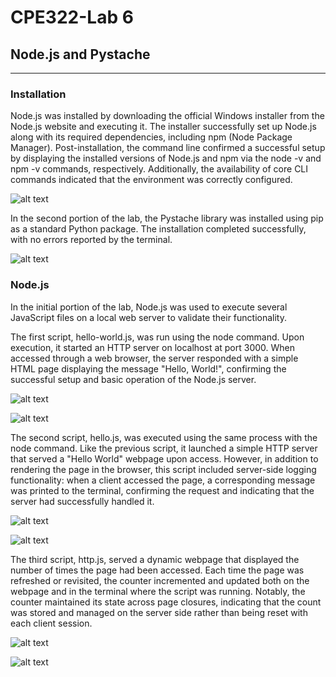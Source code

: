 # CPE322-Lab 6
## Node.js and Pystache

---

### Installation 
Node.js was installed by downloading the official Windows installer from the Node.js website and executing it. The installer successfully set up Node.js along with its required dependencies, including npm (Node Package Manager). Post-installation, the command line confirmed a successful setup by displaying the installed versions of Node.js and npm via the node -v and npm -v commands, respectively. Additionally, the availability of core CLI commands indicated that the environment was correctly configured.

![alt text](.png)

In the second portion of the lab, the Pystache library was installed using pip as a standard Python package. The installation completed successfully, with no errors reported by the terminal.

![alt text](.png)

### Node.js
In the initial portion of the lab, Node.js was used to execute several JavaScript files on a local web server to validate their functionality.

The first script, hello-world.js, was run using the node command. Upon execution, it started an HTTP server on localhost at port 3000. When accessed through a web browser, the server responded with a simple HTML page displaying the message "Hello, World!", confirming the successful setup and basic operation of the Node.js server.

![alt text](.png)

![alt text](.png)

The second script, hello.js, was executed using the same process with the node command. Like the previous script, it launched a simple HTTP server that served a "Hello World" webpage upon access. However, in addition to rendering the page in the browser, this script included server-side logging functionality: when a client accessed the page, a corresponding message was printed to the terminal, confirming the request and indicating that the server had successfully handled it.

![alt text](.png)

![alt text](.png)

The third script, http.js, served a dynamic webpage that displayed the number of times the page had been accessed. Each time the page was refreshed or revisited, the counter incremented and updated both on the webpage and in the terminal where the script was running. Notably, the counter maintained its state across page closures, indicating that the count was stored and managed on the server side rather than being reset with each client session.

![alt text](.png)

![alt text](.png)
